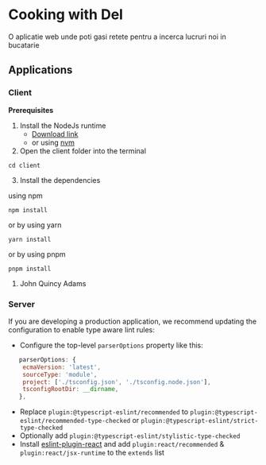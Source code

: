 # Cooking with Del

O aplicatie web unde poti gasi retete pentru a incerca lucruri noi in bucatarie

## Applications

### Client

**Prerequisites**

1. Install the NodeJs runtime
   - [Download link](https://nodejs.org/en/download/current)
   - or using [nvm](https://github.com/nvm-sh/nvm)
2. Open the client folder into the terminal

```
cd client
```

3. Install the dependencies

using npm

```
npm install
```

or by using yarn

```
yarn install
```

or by using pnpm

```
pnpm install
```

1. John Quincy Adams

### Server

If you are developing a production application, we recommend updating the configuration to enable type aware lint rules:

- Configure the top-level `parserOptions` property like this:

```js
   parserOptions: {
    ecmaVersion: 'latest',
    sourceType: 'module',
    project: ['./tsconfig.json', './tsconfig.node.json'],
    tsconfigRootDir: __dirname,
   },
```

- Replace `plugin:@typescript-eslint/recommended` to `plugin:@typescript-eslint/recommended-type-checked` or `plugin:@typescript-eslint/strict-type-checked`
- Optionally add `plugin:@typescript-eslint/stylistic-type-checked`
- Install [eslint-plugin-react](https://github.com/jsx-eslint/eslint-plugin-react) and add `plugin:react/recommended` & `plugin:react/jsx-runtime` to the `extends` list
